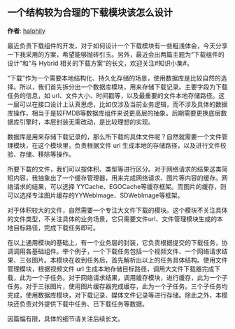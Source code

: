 一个结构较为合理的下载模块该怎么设计
--------
**作者**: [halohily](https://weibo.com/halohily)

最近负责下载组件的开发，对于如何设计一个下载模块有一些粗浅体会，今天分享一下我采用的方案，希望能够抛砖引玉。另外，最近会出两篇主题为“下载组件的设计”和“与 Hybrid 相关的下载方案”的长文，欢迎关注#知识小集#。

“下载”作为一个需要本地结构化、持久化存储的场景，使用数据库是比较自然的选择。所以，我们首先拆分出一个数据库模块，用来存储下载记录。主要字段为下载任务的信息，如 url、文件大小、时间戳等，以及最重要的文件本地存储路径。这一层可以在接口设计上认真思虑，比如仅涉及当前业务逻辑，而不涉及具体的数据库操作，相当于是较FMDB等数据库组件来说更高层的抽象。后期需要更换底层数据库引擎时，本层封装无需改动，是比较理想的实现。

数据库是用来存储下载记录的，那么所下载的具体文件呢？自然就需要一个文件管理模块，在这个模块里，负责根据文件 url 生成本地的存储路径，以及进行文件校验、存储、移除等操作。

所要下载的文件，我们可以按体积、类型等进行区分。对于网络请求的结果这类简短内容，我抽象出了一个缓存管理器，用来完成网络请求、图片等内容的缓存。网络请求的结果，可以选择 YYCache、EGOCache等缓存框架。而图片的缓存，则可以选择专注图片缓存的YYWebImage、SDWebImage等框架。

对于体积较大的文件，自然需要一个专注大文件下载的模块。这个模块不关注具体的文件类型，不关注具体的业务场景，它只需要文件url、文件管理模块生成的本地目标路径，完成下载任务即可。

在以上通用模块的基础上，有一个业务层的封装，它负责根据提交的下载任务，协调调用各基础组件。举个例子，一个下载任务包括一个视频文件、一个网络请求结果、三张图片。本模块在收到任务后，首先解析出以上的任务具体结构。使用文件管理模块，根据视频文件 url 生成本地存储目标路径，调用大文件下载器完成下载，此为一个子任务。对于网络请求结果，调用缓存模块，进行缓存，此为一个子任务。对于三张图片，使用图片缓存器完成缓存，此为一个子任务。三个子任务均完成，使用数据库模块，对下载记录、媒体文件记录等进行存储。除此之外，本模块还负责对外提供下载中任务、已下载任务等数据。

因篇幅有限，具体的细节请关注后续长文。

